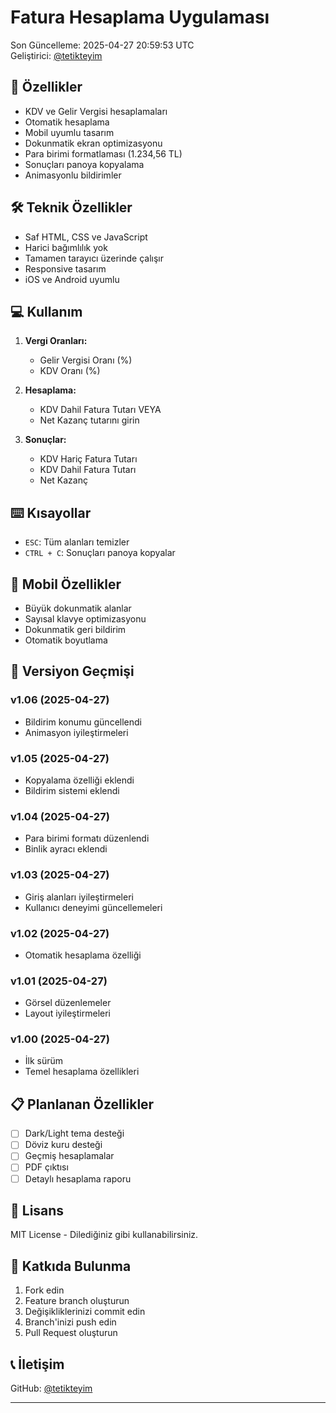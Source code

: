# Fatura Hesaplama Uygulaması

Son Güncelleme: 2025-04-27 20:59:53 UTC  
Geliştirici: [@tetikteyim](https://github.com/tetikteyim)

## 📱 Özellikler

- KDV ve Gelir Vergisi hesaplamaları
- Otomatik hesaplama
- Mobil uyumlu tasarım
- Dokunmatik ekran optimizasyonu
- Para birimi formatlaması (1.234,56 TL)
- Sonuçları panoya kopyalama
- Animasyonlu bildirimler

## 🛠️ Teknik Özellikler

- Saf HTML, CSS ve JavaScript
- Harici bağımlılık yok
- Tamamen tarayıcı üzerinde çalışır
- Responsive tasarım
- iOS ve Android uyumlu

## 💻 Kullanım

1. **Vergi Oranları:** 
   - Gelir Vergisi Oranı (%)
   - KDV Oranı (%)

2. **Hesaplama:**
   - KDV Dahil Fatura Tutarı VEYA
   - Net Kazanç tutarını girin

3. **Sonuçlar:**
   - KDV Hariç Fatura Tutarı
   - KDV Dahil Fatura Tutarı
   - Net Kazanç

## ⌨️ Kısayollar

- `ESC`: Tüm alanları temizler
- `CTRL + C`: Sonuçları panoya kopyalar

## 📱 Mobil Özellikler

- Büyük dokunmatik alanlar
- Sayısal klavye optimizasyonu
- Dokunmatik geri bildirim
- Otomatik boyutlama

## 🔄 Versiyon Geçmişi

### v1.06 (2025-04-27)
- Bildirim konumu güncellendi
- Animasyon iyileştirmeleri

### v1.05 (2025-04-27)
- Kopyalama özelliği eklendi
- Bildirim sistemi eklendi

### v1.04 (2025-04-27)
- Para birimi formatı düzenlendi
- Binlik ayracı eklendi

### v1.03 (2025-04-27)
- Giriş alanları iyileştirmeleri
- Kullanıcı deneyimi güncellemeleri

### v1.02 (2025-04-27)
- Otomatik hesaplama özelliği

### v1.01 (2025-04-27)
- Görsel düzenlemeler
- Layout iyileştirmeleri

### v1.00 (2025-04-27)
- İlk sürüm
- Temel hesaplama özellikleri

## 📋 Planlanan Özellikler

- [ ] Dark/Light tema desteği
- [ ] Döviz kuru desteği
- [ ] Geçmiş hesaplamalar
- [ ] PDF çıktısı
- [ ] Detaylı hesaplama raporu

## 📝 Lisans

MIT License - Dilediğiniz gibi kullanabilirsiniz.

## 🤝 Katkıda Bulunma

1. Fork edin
2. Feature branch oluşturun
3. Değişikliklerinizi commit edin
4. Branch'inizi push edin
5. Pull Request oluşturun

## 📞 İletişim

GitHub: [@tetikteyim](https://github.com/tetikteyim)

---
